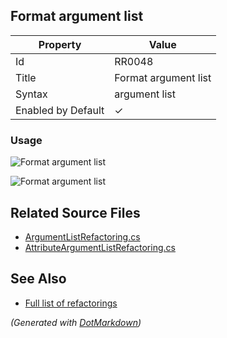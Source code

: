 ## Format argument list

| Property           | Value                |
| ------------------ | -------------------- |
| Id                 | RR0048               |
| Title              | Format argument list |
| Syntax             | argument list        |
| Enabled by Default | &#x2713;             |

### Usage

![Format argument list](../../images/refactorings/FormatEachArgumentOnSeparateLine.png)

![Format argument list](../../images/refactorings/FormatAllArgumentsOnSingleLine.png)

## Related Source Files

* [ArgumentListRefactoring.cs](../../src/Refactorings/CSharp/Refactorings/ArgumentListRefactoring.cs)
* [AttributeArgumentListRefactoring.cs](../../src/Refactorings/CSharp/Refactorings/AttributeArgumentListRefactoring.cs)

## See Also

* [Full list of refactorings](Refactorings.md)

*\(Generated with [DotMarkdown](http://github.com/JosefPihrt/DotMarkdown)\)*